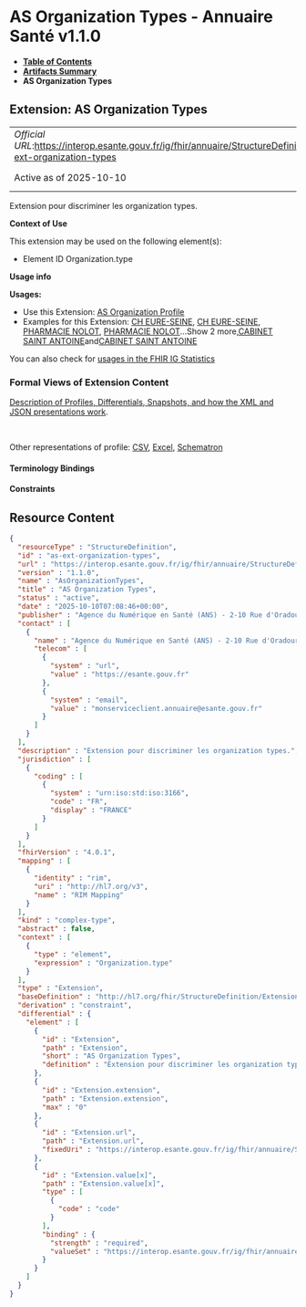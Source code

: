 # AS Organization Types - Annuaire Santé v1.1.0

* [**Table of Contents**](toc.md)
* [**Artifacts Summary**](artifacts.md)
* **AS Organization Types**

## Extension: AS Organization Types 

| | |
| :--- | :--- |
| *Official URL*:https://interop.esante.gouv.fr/ig/fhir/annuaire/StructureDefinition/as-ext-organization-types | *Version*:1.1.0 |
| Active as of 2025-10-10 | *Computable Name*:AsOrganizationTypes |

Extension pour discriminer les organization types.

**Context of Use**

This extension may be used on the following element(s):

* Element ID Organization.type

**Usage info**

**Usages:**

* Use this Extension: [AS Organization Profile](StructureDefinition-as-organization.md)
* Examples for this Extension: [CH EURE-SEINE](Organization-158480.md), [CH EURE-SEINE](Organization-158480DP.md), [PHARMACIE NOLOT](Organization-481677.md), [PHARMACIE NOLOT](Organization-481677DP.md)...Show 2 more,[CABINET SAINT ANTOINE](Organization-548812.md)and[CABINET SAINT ANTOINE](Organization-548812DP.md)

You can also check for [usages in the FHIR IG Statistics](https://packages2.fhir.org/xig/ans.fhir.fr.annuaire|current/StructureDefinition/as-ext-organization-types)

### Formal Views of Extension Content

 [Description of Profiles, Differentials, Snapshots, and how the XML and JSON presentations work](http://build.fhir.org/ig/FHIR/ig-guidance/readingIgs.html#structure-definitions). 

 

Other representations of profile: [CSV](StructureDefinition-as-ext-organization-types.csv), [Excel](StructureDefinition-as-ext-organization-types.xlsx), [Schematron](StructureDefinition-as-ext-organization-types.sch) 

#### Terminology Bindings

#### Constraints



## Resource Content

```json
{
  "resourceType" : "StructureDefinition",
  "id" : "as-ext-organization-types",
  "url" : "https://interop.esante.gouv.fr/ig/fhir/annuaire/StructureDefinition/as-ext-organization-types",
  "version" : "1.1.0",
  "name" : "AsOrganizationTypes",
  "title" : "AS Organization Types",
  "status" : "active",
  "date" : "2025-10-10T07:08:46+00:00",
  "publisher" : "Agence du Numérique en Santé (ANS) - 2-10 Rue d'Oradour-sur-Glane, 75015 Paris",
  "contact" : [
    {
      "name" : "Agence du Numérique en Santé (ANS) - 2-10 Rue d'Oradour-sur-Glane, 75015 Paris",
      "telecom" : [
        {
          "system" : "url",
          "value" : "https://esante.gouv.fr"
        },
        {
          "system" : "email",
          "value" : "monserviceclient.annuaire@esante.gouv.fr"
        }
      ]
    }
  ],
  "description" : "Extension pour discriminer les organization types.",
  "jurisdiction" : [
    {
      "coding" : [
        {
          "system" : "urn:iso:std:iso:3166",
          "code" : "FR",
          "display" : "FRANCE"
        }
      ]
    }
  ],
  "fhirVersion" : "4.0.1",
  "mapping" : [
    {
      "identity" : "rim",
      "uri" : "http://hl7.org/v3",
      "name" : "RIM Mapping"
    }
  ],
  "kind" : "complex-type",
  "abstract" : false,
  "context" : [
    {
      "type" : "element",
      "expression" : "Organization.type"
    }
  ],
  "type" : "Extension",
  "baseDefinition" : "http://hl7.org/fhir/StructureDefinition/Extension",
  "derivation" : "constraint",
  "differential" : {
    "element" : [
      {
        "id" : "Extension",
        "path" : "Extension",
        "short" : "AS Organization Types",
        "definition" : "Extension pour discriminer les organization types."
      },
      {
        "id" : "Extension.extension",
        "path" : "Extension.extension",
        "max" : "0"
      },
      {
        "id" : "Extension.url",
        "path" : "Extension.url",
        "fixedUri" : "https://interop.esante.gouv.fr/ig/fhir/annuaire/StructureDefinition/as-ext-organization-types"
      },
      {
        "id" : "Extension.value[x]",
        "path" : "Extension.value[x]",
        "type" : [
          {
            "code" : "code"
          }
        ],
        "binding" : {
          "strength" : "required",
          "valueSet" : "https://interop.esante.gouv.fr/ig/fhir/annuaire/ValueSet/as-vs-organization-types"
        }
      }
    ]
  }
}

```
